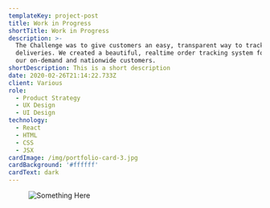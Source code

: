 ```yaml
---
templateKey: project-post
title: Work in Progress
shortTitle: Work in Progress
description: >-
  The Challenge was to give customers an easy, transparent way to track their
  deliveries. We created a beautiful, realtime order tracking system for both
  our on-demand and nationwide customers.
shortDescription: This is a short description
date: 2020-02-26T21:14:22.733Z
client: Various
role:
  - Product Strategy
  - UX Design
  - UI Design
technology:
  - React
  - HTML
  - CSS
  - JSX
cardImage: /img/portfolio-card-3.jpg
cardBackground: '#ffffff'
cardText: dark
---
```

<figure>

![Something Here](/img/siptip-homepage-desktop.jpg)

</figure>
